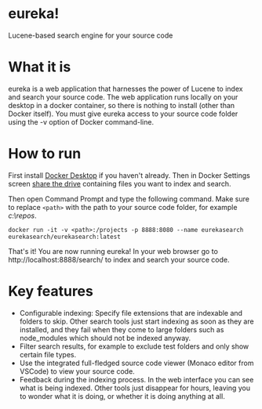 # eureka!
Lucene-based search engine for your source code

# What it is

eureka is a web application that harnesses the power of Lucene to index and search your source code. The web application runs locally on your desktop in a docker container, so there is nothing to install (other than Docker itself). You must give eureka access to your source code folder using the -v option of Docker command-line.

# How to run

First install [Docker Desktop](https://docs.docker.com/docker-for-windows/install/) if you haven't already. Then in Docker Settings screen [share the drive](https://docs.docker.com/docker-for-windows/#shared-drives) containing files you want to index and search.

Then open Command Prompt and type the following command. Make sure to replace ```<path>``` with the path to your source code folder, for example *c:\repos*.

```
docker run -it -v <path>:/projects -p 8888:8080 --name eurekasearch eurekasearch/eurekasearch:latest
```

That's it! You are now running eureka! In your web browser go to http://localhost:8888/search/ to index and search your source code.

# Key features
* Configurable indexing: Specify file extensions that are indexable and folders to skip. Other search tools just start indexing as soon as they are installed, and they fail when they come to large folders such as node_modules which should not be indexed anyway.
* Filter search results, for example to exclude test folders and only show certain file types.
* Use the integrated full-fledged source code viewer (Monaco editor from VSCode) to view your source code.
* Feedback during the indexing process. In the web interface you can see what is being indexed. Other tools just disappear for hours, leaving you to wonder what it is doing, or whether it is doing anything at all.
